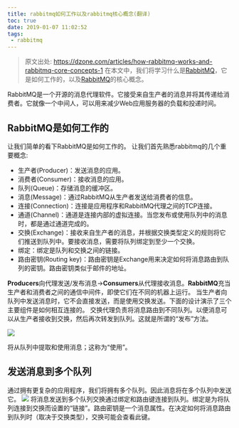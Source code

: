 ```yaml
---
title: rabbitmq如何工作以及rabbitmq核心概念(翻译)
toc: true
date: 2019-01-07 11:02:52
tags:
 - rabbitmq
---
```

> 原文出处: https://dzone.com/articles/how-rabbitmq-works-and-rabbitmq-core-concepts-1
在本文中，我们将学习什么是[RabbitMQ](http://www.javaguides.net/p/rabbitmq-java-tutorial-with-examples.html)，它是如何工作的，以及[RabbitMQ](http://www.javaguides.net/p/rabbitmq-java-tutorial-with-examples.html)的核心概念。

RabbitMQ是一个开源的消息代理软件。它接受来自生产者的消息并将其传递给消费者。它就像一个中间人，可以用来减少Web应用服务器的负载和投递时间。
## RabbitMQ是如何工作的  
让我们简单的看下RabbitMQ是如何工作的。
让我们首先熟悉rabbitmq的几个重要概念:
+ 生产者(Producer)：发送消息的应用。
+ 消费者(Consumer)：接收消息的应用。
+ 队列(Queue)：存储消息的缓冲区。
+ 消息(Message)：通过RabbitMQ从生产者发送给消费者的信息。
+ 连接(Connection)：连接是应用程序和RabbitMQ代理之间的TCP连接。
+ 通道(Channel)：通道是连接内部的虚拟连接。当您发布或使用队列中的消息时，都是通过通道完成的。
+ 交换(Exchange)：接收来自生产者的消息，并根据交换类型定义的规则将它们推送到队列中。要接收消息，需要将队列绑定到至少一个交换。
+ 绑定：绑定是队列和交换之间的链接。
+ 路由密钥(Routing key)：路由密钥是Exchange用来决定如何将消息路由到队列的密钥。路由密钥类似于邮件的地址。

**Producers**向代理发送/发布消息->**Consumers**从代理接收消息。**RabbitMQ**充当生产者和消费者之间的通信中间件，即使它们在不同的机器上运行。
当生产者向队列中发送消息时，它不会直接发送，而是使用交换发送。下面的设计演示了三个主要组件是如何相互连接的。
交换代理负责将消息路由到不同队列。以便消息可以从生产者接收到交换，然后再次转发到队列。这就是所谓的“发布”方法。  

<image src="/image/rabbitmq/rabbitmq1.png" />

将从队列中提取和使用消息；这称为“使用”。

## 发送消息到多个队列
通过拥有更复杂的应用程序，我们将拥有多个队列。因此消息将在多个队列中发送它。
<image src="/rabbitm-multiple-queues.png"/>
将消息发送到多个队列交换通过绑定和路由键连接到队列。绑定是为将队列连接到交换而设置的“链接”。路由密钥是一个消息属性。在决定如何将消息路由到队列时（取决于交换类型），交换可能会查看此键。
